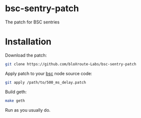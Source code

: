 # bsc-sentry-patch

The patch for BSC sentries

# Installation

Download the patch:
```bash
git clone https://github.com/bloXroute-Labs/bsc-sentry-patch
```

Apply patch to your [bsc](https://github.com/bnb-chain/bsc) node source code:
```bash
git apply /path/to/500_ms_delay.patch
```

Build geth:
```bash
make geth
```

Run as you usually do.